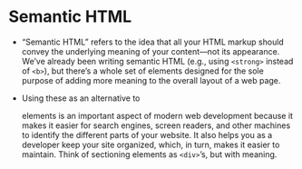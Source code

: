 # Semantic HTML

- “Semantic HTML” refers to the idea that all your HTML markup should convey the underlying meaning of your content—not its appearance. We’ve already been writing semantic HTML (e.g., using `<strong>` instead of `<b>`), but there’s a whole set of elements designed for the sole purpose of adding more meaning to the overall layout of a web page.

- Using these as an alternative to <div> elements is an important aspect of modern web development because it makes it easier for search engines, screen readers, and other machines to identify the different parts of your website. It also helps you as a developer keep your site organized, which, in turn, makes it easier to maintain. Think of sectioning elements as `<div>`’s, but with meaning.
